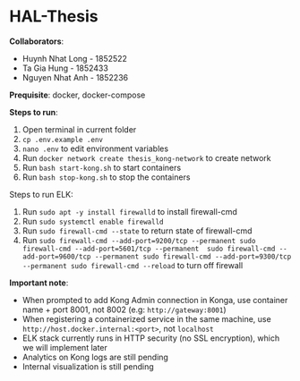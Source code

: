 # HAL-Thesis

<b>Collaborators</b>:
- Huynh Nhat Long       -       1852522
- Ta Gia Hung           -       1852433
- Nguyen Nhat Anh       -       1852236

<b>Prequisite</b>: docker, docker-compose

<b>Steps to run</b>:

1) Open terminal in current folder
2) `cp .env.example .env`
3) `nano .env` to edit environment variables
4) Run `docker network create thesis_kong-network` to create network
5) Run `bash start-kong.sh` to start containers
6) Run `bash stop-kong.sh` to stop the containers


Steps to run ELK:

1) Run `sudo apt -y install firewalld` to install firewall-cmd
2) Run `sudo systemctl enable firewalld`
3) Run `sudo firewall-cmd --state` to return state of firewall-cmd
4) Run `sudo firewall-cmd --add-port=9200/tcp --permanent
        sudo firewall-cmd --add-port=5601/tcp --permanent 
        sudo firewall-cmd --add-port=9600/tcp --permanent
        sudo firewall-cmd --add-port=9300/tcp --permanent
        sudo firewall-cmd --reload` to turn off firewall


<b>Important note</b>: 
- When prompted to add Kong Admin connection in Konga, use container name + port 8001, not 8002 (e.g: `http://gateway:8001`)
- When registering a containerized service in the same machine, use `http://host.docker.internal:<port>`, not `localhost`
- ELK stack currently runs in HTTP security (no SSL encryption), which we will implement later
- Analytics on Kong logs are still pending
- Internal visualization is still pending
